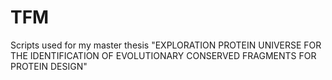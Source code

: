 # TFM
Scripts used for my master thesis "EXPLORATION PROTEIN UNIVERSE FOR THE IDENTIFICATION OF EVOLUTIONARY CONSERVED FRAGMENTS FOR PROTEIN DESIGN"
